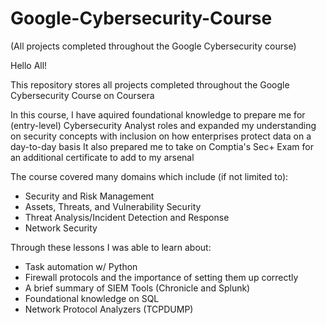 # Google-Cybersecurity-Course
(All projects completed throughout the Google Cybersecurity course)

Hello All!

This repository stores all projects completed throughout the Google Cybersecurity Course on Coursera

In this course, I have aquired foundational knowledge to prepare me for (entry-level) Cybersecurity Analyst roles and expanded my understanding on security concepts with inclusion on how enterprises protect data on a day-to-day basis
It also prepared me to take on Comptia's Sec+ Exam for an additional certificate to add to my arsenal

The course covered many domains which include (if not limited to):
- Security and Risk Management
- Assets, Threats, and Vulnerability Security
- Threat Analysis/Incident Detection and Response
- Network Security

Through these lessons I was able to learn about:
- Task automation w/ Python
- Firewall protocols and the importance of setting them up correctly
- A brief summary of SIEM Tools (Chronicle and Splunk)
- Foundational knowledge on SQL
- Network Protocol Analyzers (TCPDUMP)
